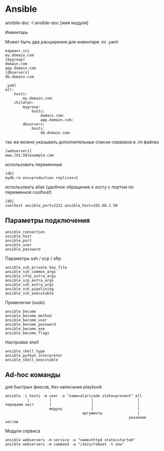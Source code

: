 # Ansible
ansible-doc -l
ansible-doc [имя модуля]

Инвентарь

Может быть два расширения для инвентаря .ini .yaml
```
вариант.ini
my.domain.com
[mygroup]
domain.com
app.domain.com
[dbservers]
db.domain.com
```
```
.yaml
all:
    hosts:
        my.domain.com:
    children:
        mygroup:
            hosts:
                domain.com:
                app.domain.com:
        dbservers:
            hosts:
                db.domain.com:
```
так же можно указывать дополнительные списки серверов в .ini файлах
```
[webservers]
www.[01:50]example.com
```
использовать переменные 
```
[db]
mydb.ru env=productuon replicas=2
```
использовать alias (удобное обращение к хосту с портом по переменной coolhost)
```
[db]
coolhost ansible_port=2222 ansible_host=192.68.1.50
```

## Параметры подключения

```
ansible_connection
assible_host
ansible_port
ansible_user
ansible_password
```
Параметры ssh / scp / sftp
```
ansible_ssh_private_key_file
ansible_ssh_common_args
ansible_sftp_extra_args
ansible_scp_extra_args
ansible_ssh_extra_args
ansible_ssh_pipelining
ansible_ssh_executable
```
Привелегии (sudo)
```
ansible_become
ansible_become_method
ansible_become_user
ansible_become_password
ansible_become_exe
ansible_become_flags
```
Настройки shell
```
ansible_shell_type
ansible_python_interpreter
ansible_shell_executable
```

## Ad-hoc команды
для быстрых фиксов, без написания playbook 
```
ansible -i hosts -m user -a "name=alaricode state=present" all
          |         |                  |                    |
передаем хост       |                  |                    |
                    модуль             |                    |
                                   аргументы                |
                                                        указание хостов
```

Модули сервиса

```
ansible webservers -m service -a "name=httpd state=started"
ansible webservers -m command -a "/sbin/reboot -t now"
```